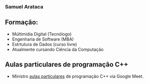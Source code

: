 ### Samuel Arataca 
## Formação:
- Múltimidia Digital (Tecnólogo)
- Engenharia de Software (MBA)
- Estrtutura de Dados (curso livre)
- Atualmente cursando Ciência da Computação

## Aulas particulares de programação C++
- Ministro <a href=https://www.superprof.com.br/aulas-programacao-aulas-remotas-via-google-meet.html>aulas particulares</a> de programação C++ via Google Meet. 

<!--
Hi 👋
**arataca89/arataca89** is a ✨ _special_ ✨ repository because its `README.md` (this file) appears on your GitHub profile.

Here are some ideas to get you started:

- 🔭 I’m currently working on ...
- 🌱 I’m currently learning ...
- 👯 I’m looking to collaborate on ...
- 🤔 I’m looking for help with ...
- 💬 Ask me about ...
- 📫 How to reach me: ...
- 😄 Pronouns: ...
- ⚡ Fun fact: ...
-->

